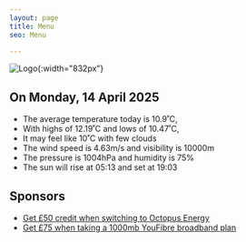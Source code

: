 ```yaml
---
layout: page
title: Menu
seo: Menu

---
```


![Logo](/images/logo.jpg){:width="832px"}

<!-- weather_marker starts -->
## On Monday, 14 April 2025

- The average temperature today is 10.9˚C,
- With highs of 12.19˚C and lows of 10.47˚C,
- It may feel like 10˚C with few clouds
- The wind speed is 4.63m/s and visibility is 10000m
- The pressure is 1004hPa and humidity is 75%
- The sun will rise at 05:13 and set at 19:03

<!-- weather_marker ends -->

## Sponsors

- [Get £50 credit when switching to Octopus Energy](https://bit.ly/3oD1nnS)
- [Get £75 when taking a 1000mb YouFibre broadband plan](https://aklam.io/91zWhU?)




